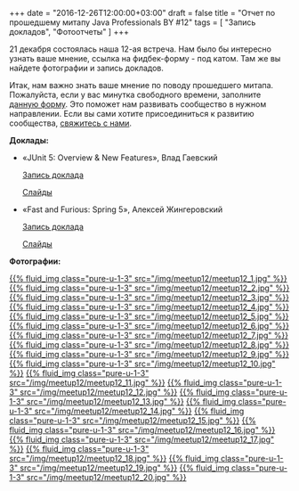 +++
date = "2016-12-26T12:00:00+03:00"
draft = false
title = "Отчет по прошедшему митапу Java Professionals BY #12"
tags = [
    "Запись докладов",
    "Фотоотчеты"
]
+++

21 декабря состоялась наша 12-ая встреча. Нам было бы интересно узнать ваше мнение, ссылка на фидбек-форму - под катом. Там же вы найдете фотографии и запись докладов.

<!--more-->

Итак, нам важно знать ваше мнение по поводу прошедшего митапа. Пожалуйста, если у вас минутка свободного времени, заполните [данную форму](https://docs.google.com/forms/d/e/1FAIpQLSfzOPC9xhURGf1CNqix_-eJPZJiZjjlIyCFjLZaJGppwwUL2Q/viewform?c=0&w=1). Это поможет нам развивать сообщество в нужном направлении. Если вы сами хотите присоединиться к развитию сообщества, [свяжитесь с нами](http://jprof.by/contact/).

**Доклады:**

 * «JUnit 5: Overview & New Features», Влад Гаевский

     [Запись доклада](https://www.youtube.com/watch?v=TODO)

     [Слайды](http://slides.com/kelstar/junit5)

 * «Fast and Furious: Spring 5», Алексей Жингеровский

     [Запись доклада](https://www.youtube.com/watch?v=TODO)

     [Слайды](http://www.slideshare.net/AliakseiZhynhiarousk/reactive-spring-framework-5)

**Фотографии:**

[{{% fluid_img class="pure-u-1-3" src="/img/meetup12/meetup12_1.jpg" %}}](/img/meetup12/meetup12_1.jpg)
[{{% fluid_img class="pure-u-1-3" src="/img/meetup12/meetup12_2.jpg" %}}](/img/meetup12/meetup12_2.jpg)
[{{% fluid_img class="pure-u-1-3" src="/img/meetup12/meetup12_3.jpg" %}}](/img/meetup12/meetup12_3.jpg)
[{{% fluid_img class="pure-u-1-3" src="/img/meetup12/meetup12_4.jpg" %}}](/img/meetup12/meetup12_4.jpg)
[{{% fluid_img class="pure-u-1-3" src="/img/meetup12/meetup12_5.jpg" %}}](/img/meetup12/meetup12_5.jpg)
[{{% fluid_img class="pure-u-1-3" src="/img/meetup12/meetup12_6.jpg" %}}](/img/meetup12/meetup12_6.jpg)
[{{% fluid_img class="pure-u-1-3" src="/img/meetup12/meetup12_7.jpg" %}}](/img/meetup12/meetup12_7.jpg)
[{{% fluid_img class="pure-u-1-3" src="/img/meetup12/meetup12_8.jpg" %}}](/img/meetup12/meetup12_8.jpg)
[{{% fluid_img class="pure-u-1-3" src="/img/meetup12/meetup12_9.jpg" %}}](/img/meetup12/meetup12_9.jpg)
[{{% fluid_img class="pure-u-1-3" src="/img/meetup12/meetup12_10.jpg" %}}](/img/meetup12/meetup12_10.jpg)
[{{% fluid_img class="pure-u-1-3" src="/img/meetup12/meetup12_11.jpg" %}}](/img/meetup12/meetup12_11.jpg)
[{{% fluid_img class="pure-u-1-3" src="/img/meetup12/meetup12_12.jpg" %}}](/img/meetup12/meetup12_12.jpg)
[{{% fluid_img class="pure-u-1-3" src="/img/meetup12/meetup12_13.jpg" %}}](/img/meetup12/meetup12_13.jpg)
[{{% fluid_img class="pure-u-1-3" src="/img/meetup12/meetup12_14.jpg" %}}](/img/meetup12/meetup12_14.jpg)
[{{% fluid_img class="pure-u-1-3" src="/img/meetup12/meetup12_15.jpg" %}}](/img/meetup12/meetup12_15.jpg)
[{{% fluid_img class="pure-u-1-3" src="/img/meetup12/meetup12_16.jpg" %}}](/img/meetup12/meetup12_16.jpg)
[{{% fluid_img class="pure-u-1-3" src="/img/meetup12/meetup12_17.jpg" %}}](/img/meetup12/meetup12_17.jpg)
[{{% fluid_img class="pure-u-1-3" src="/img/meetup12/meetup12_18.jpg" %}}](/img/meetup12/meetup12_18.jpg)
[{{% fluid_img class="pure-u-1-3" src="/img/meetup12/meetup12_19.jpg" %}}](/img/meetup12/meetup12_19.jpg)
[{{% fluid_img class="pure-u-1-3" src="/img/meetup12/meetup12_20.jpg" %}}](/img/meetup12/meetup12_20.jpg)
